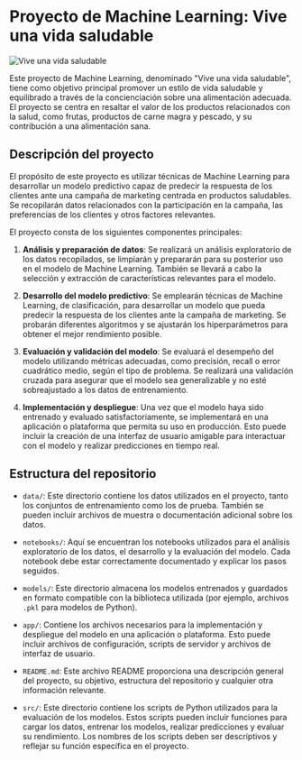 
# Proyecto de Machine Learning: Vive una vida saludable

![Vive una vida saludable](https://www.gundo.app/blog/wp-content/uploads/2022/02/Estilos-de-vida-saludable-la-importancia-para-nuestra-salud-1-e1645630955761.jpeg)

Este proyecto de Machine Learning, denominado "Vive una vida saludable", tiene como objetivo principal promover un estilo de vida saludable y equilibrado a través de la concienciación sobre una alimentación adecuada. El proyecto se centra en resaltar el valor de los productos relacionados con la salud, como frutas, productos de carne magra y pescado, y su contribución a una alimentación sana.

## Descripción del proyecto

El propósito de este proyecto es utilizar técnicas de Machine Learning para desarrollar un modelo predictivo capaz de predecir la respuesta de los clientes ante una campaña de marketing centrada en productos saludables. Se recopilarán datos relacionados con la participación en la campaña, las preferencias de los clientes y otros factores relevantes.

El proyecto consta de los siguientes componentes principales:

1. **Análisis y preparación de datos**: Se realizará un análisis exploratorio de los datos recopilados, se limpiarán y prepararán para su posterior uso en el modelo de Machine Learning. También se llevará a cabo la selección y extracción de características relevantes para el modelo.

2. **Desarrollo del modelo predictivo**: Se emplearán técnicas de Machine Learning, de clasificación, para desarrollar un modelo que pueda predecir la respuesta de los clientes ante la campaña de marketing. Se probarán diferentes algoritmos y se ajustarán los hiperparámetros para obtener el mejor rendimiento posible.

3. **Evaluación y validación del modelo**: Se evaluará el desempeño del modelo utilizando métricas adecuadas, como precisión, recall o error cuadrático medio, según el tipo de problema. Se realizará una validación cruzada para asegurar que el modelo sea generalizable y no esté sobreajustado a los datos de entrenamiento.

4. **Implementación y despliegue**: Una vez que el modelo haya sido entrenado y evaluado satisfactoriamente, se implementará en una aplicación o plataforma que permita su uso en producción. Esto puede incluir la creación de una interfaz de usuario amigable para interactuar con el modelo y realizar predicciones en tiempo real.

## Estructura del repositorio

- `data/`: Este directorio contiene los datos utilizados en el proyecto, tanto los conjuntos de entrenamiento como los de prueba. También se pueden incluir archivos de muestra o documentación adicional sobre los datos.

- `notebooks/`: Aquí se encuentran los notebooks utilizados para el análisis exploratorio de los datos, el desarrollo y la evaluación del modelo. Cada notebook debe estar correctamente documentado y explicar los pasos seguidos.

- `models/`: Este directorio almacena los modelos entrenados y guardados en formato compatible con la biblioteca utilizada (por ejemplo, archivos `.pkl` para modelos de Python).

- `app/`: Contiene los archivos necesarios para la implementación y despliegue del modelo en una aplicación o plataforma. Esto puede incluir archivos de configuración, scripts de servidor y archivos de interfaz de usuario.

- `README.md`: Este archivo README proporciona una descripción general del proyecto, su objetivo, estructura del repositorio y cualquier otra información relevante.

- `src/`: Este directorio contiene los scripts de Python utilizados para la evaluación de los modelos. Estos scripts pueden incluir funciones para cargar los datos, entrenar los modelos, realizar predicciones y evaluar su rendimiento. Los nombres de los scripts deben ser descriptivos y reflejar su función específica en el proyecto.

